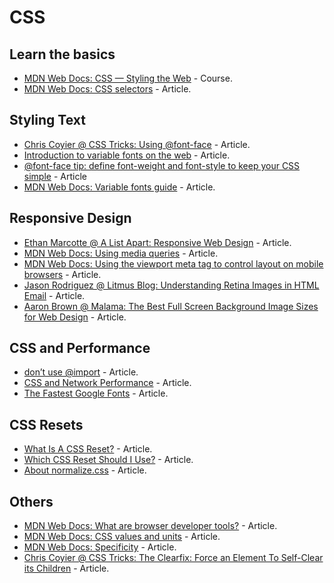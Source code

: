 # CSS

## Learn the basics

* [MDN Web Docs: CSS — Styling the Web](https://developer.mozilla.org/en-US/docs/Learn/CSS) - Course.
* [MDN Web Docs: CSS selectors](https://developer.mozilla.org/en-US/docs/Web/CSS/CSS_Selectors) - Article.

## Styling Text

* [Chris Coyier @ CSS Tricks: Using @font-face](https://css-tricks.com/snippets/css/using-font-face/) - Article.
* [Introduction to variable fonts on the web](https://web.dev/variable-fonts/) - Article.
* [@font-face tip: define font-weight and font-style to keep your CSS simple](https://www.456bereastreet.com/archive/201012/font-face_tip_define_font-weight_and_font-style_to_keep_your_css_simple/) - Article
* [MDN Web Docs: Variable fonts guide](https://developer.mozilla.org/en-US/docs/Web/CSS/CSS_Fonts/Variable_Fonts_Guide) - Article.

## Responsive Design

* [Ethan Marcotte @ A List Apart: Responsive Web Design](https://alistapart.com/article/responsive-web-design/) - Article.
* [MDN Web Docs: Using media queries](https://developer.mozilla.org/en-US/docs/Web/CSS/Media_Queries/Using_media_queries) - Article.
* [MDN Web Docs: Using the viewport meta tag to control layout on mobile browsers](https://developer.mozilla.org/en-US/docs/Mozilla/Mobile/Viewport_meta_tag) - Article.
* [Jason Rodriguez @ Litmus Blog: Understanding Retina Images in HTML Email](https://www.litmus.com/blog/understanding-retina-images-in-html-email/) - Article.
* [Aaron Brown @ Malama: The Best Full Screen Background Image Sizes for Web Design](https://www.webmalama.com/the-best-full-screen-background-image-sizes-for-web-design/) - Article.

## CSS and Performance

* [don’t use @import](https://www.stevesouders.com/blog/2009/04/09/dont-use-import/) - Article.
* [CSS and Network Performance](https://csswizardry.com/2018/11/css-and-network-performance/) - Article.
* [The Fastest Google Fonts](https://csswizardry.com/2020/05/the-fastest-google-fonts/) - Article.

## CSS Resets

* [What Is A CSS Reset?](https://cssreset.com/what-is-a-css-reset/) - Article.
* [Which CSS Reset Should I Use?](https://cssreset.com//which-css-reset-should-i-use/) - Article.
* [About normalize.css](http://nicolasgallagher.com/about-normalize-css/) - Article.

## Others

* [MDN Web Docs: What are browser developer tools?](https://developer.mozilla.org/en-US/docs/Learn/Common_questions/What_are_browser_developer_tools) - Article.
* [MDN Web Docs: CSS values and units](https://developer.mozilla.org/en-US/docs/Web/CSS/CSS_Values_and_Units) - Article.
* [MDN Web Docs: Specificity](https://developer.mozilla.org/en-US/docs/Web/CSS/Specificity) - Article.
* [Chris Coyier @ CSS Tricks: The Clearfix: Force an Element To Self-Clear its Children](https://css-tricks.com/snippets/css/clear-fix/) - Article.
